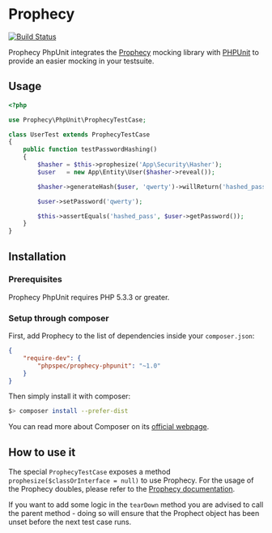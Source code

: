 # Prophecy

[![Build Status](https://travis-ci.org/phpspec/prophecy-phpunit.png?branch=master)](https://travis-ci.org/phpspec/prophecy-phpunit)

Prophecy PhpUnit integrates the [Prophecy](https://github.com/phpspec/prophecy) mocking
library with [PHPUnit](http://phpunit.de) to provide an easier mocking in your testsuite.


## Usage

```php
<?php

use Prophecy\PhpUnit\ProphecyTestCase;

class UserTest extends ProphecyTestCase
{
    public function testPasswordHashing()
    {
        $hasher = $this->prophesize('App\Security\Hasher');
        $user   = new App\Entity\User($hasher->reveal());

        $hasher->generateHash($user, 'qwerty')->willReturn('hashed_pass');

        $user->setPassword('qwerty');

        $this->assertEquals('hashed_pass', $user->getPassword());
    }
}
```

## Installation

### Prerequisites

Prophecy PhpUnit requires PHP 5.3.3 or greater.

### Setup through composer

First, add Prophecy to the list of dependencies inside your `composer.json`:

```json
{
    "require-dev": {
        "phpspec/prophecy-phpunit": "~1.0"
    }
}
```

Then simply install it with composer:

```bash
$> composer install --prefer-dist
```

You can read more about Composer on its [official webpage](http://getcomposer.org).

## How to use it

The special ``ProphecyTestCase`` exposes a method ``prophesize($classOrInterface = null)``
to use Prophecy.
For the usage of the Prophecy doubles, please refer to the [Prophecy documentation](https://github.com/phpspec/prophecy).

If you want to add some logic in the ``tearDown`` method you are advised to
call the parent method - doing so will ensure that the Prophect object has
been unset before the next test case runs.
